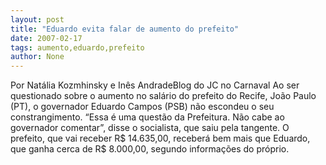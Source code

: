 ```yaml
---
layout: post
title: "Eduardo evita falar de aumento do prefeito"
date: 2007-02-17
tags: aumento,eduardo,prefeito
author: None
---
```

Por Natália Kozmhinsky e Inês AndradeBlog do JC no Carnaval 
Ao ser questionado sobre o aumento no salário do prefeito do Recife, João Paulo (PT), o governador Eduardo Campos (PSB) não escondeu o seu constrangimento. 
“Essa é uma questão da Prefeitura. Não cabe ao governador comentar”, disse o socialista, que saiu pela tangente. O prefeito, que vai receber R$ 14.635,00, receberá bem mais que Eduardo, que ganha cerca de R$ 8.000,00, segundo informações do próprio.  